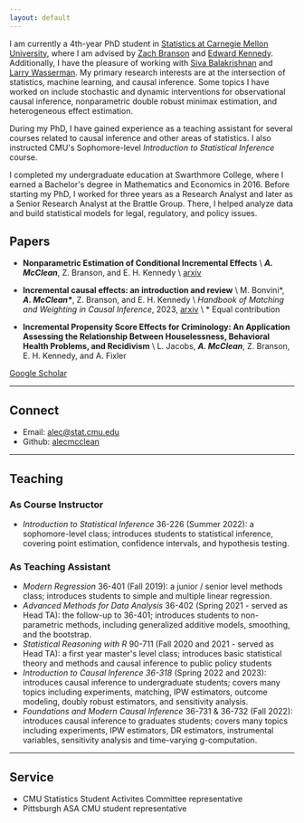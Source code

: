 ```yaml
---
layout: default
---
```


I am currently a 4th-year PhD student in [Statistics at Carnegie Mellon University](http://stat.cmu.edu/), where I am advised by [Zach Branson](https://sites.google.com/site/zjbranson/?pli=1) and [Edward Kennedy](https://www.ehkennedy.com/). Additionally, I have the pleasure of working with [Siva Balakrishnan](https://www.stat.cmu.edu/~siva/) and [Larry Wasserman](https://www.stat.cmu.edu/~larry/). My primary research interests are at the intersection of statistics, machine learning, and causal inference. Some topics I have worked on include stochastic and dynamic interventions for observational causal inference, nonparametric double robust minimax estimation, and heterogeneous effect estimation.

During my PhD, I have gained experience as a teaching assistant for several courses related to causal inference and other areas of statistics. I also instructed CMU's Sophomore-level *Introduction to Statistical Inference* course.

I completed my undergraduate education at Swarthmore College, where I earned a Bachelor's degree in Mathematics and Economics in 2016.  Before starting my PhD, I worked for three years as a Research Analyst and later as a Senior Research Analyst at the Brattle Group. There, I helped analyze data and build statistical models for legal, regulatory, and policy issues. 


## Papers
- **Nonparametric Estimation of Conditional Incremental Effects** \\
	***A. McClean***, Z. Branson, and E. H. Kennedy \\
	[arxiv](https://arxiv.org/abs/2212.03578)

- **Incremental causal effects: an introduction and review** \\
	M. Bonvini\*, ***A. McClean\****, Z. Branson, and E. H. Kennedy \\
	*Handbook of Matching and Weighting in Causal Inference*, 2023, [arxiv](https://arxiv.org/abs/2110.10532) \\
	\* Equal contribution

- **Incremental Propensity Score Effects for Criminology: An Application Assessing the Relationship Between Houselessness, Behavioral Health Problems, and Recidivism** \\
	L. Jacobs, ***A. McClean***, Z. Branson, E. H. Kennedy, and A. Fixler 
	
[Google Scholar](https://scholar.google.com/citations?user=OhdLY5oAAAAJ&hl=en&oi=ao)

--- 

## Connect 

* Email: [alec@stat.cmu.edu](mailto:alec@stat.cmu.edu)
* Github: [alecmcclean](https://github.com/alecmcclean)

---

## Teaching
### As Course Instructor
* *Introduction to Statistical Inference* 36-226 (Summer 2022): a sophomore-level class; introduces students to statistical inference, covering point estimation, confidence intervals, and hypothesis testing.

### As Teaching Assistant
* *Modern Regression* 36-401 (Fall 2019): a junior / senior level methods class; introduces students to simple and multiple linear regression.
* *Advanced Methods for Data Analysis* 36-402 (Spring 2021 - served as Head TA): the follow-up to 36-401; introduces students to non-parametric methods, including generalized additive models, smoothing, and the bootstrap.
* *Statistical Reasoning with R* 90-711 (Fall 2020 and 2021 - served as Head TA): a first year master's level class; introduces basic statistical theory and methods and causal inference to public policy students
* *Introduction to Causal Inference 36-318* (Spring 2022 and 2023): introduces causal inference to undergraduate students; covers many topics including experiments, matching, IPW estimators, outcome modeling, doubly robust estimators, and sensitivity analysis.
* *Foundations and Modern Causal Inference* 36-731 & 36-732 (Fall 2022): introduces causal inference to graduates students; covers many topics including experiments, IPW estimators, DR estimators, instrumental variables, sensitivity analysis and time-varying g-computation.

--- 

## Service
* CMU Statistics Student Activites Committee representative
* Pittsburgh ASA CMU student representative

<br/><br/>
